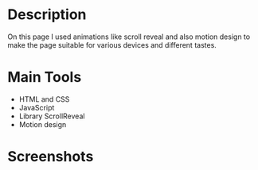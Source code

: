 # Description
On this page I used animations like scroll reveal and also motion design to make the page suitable for various devices 
and different tastes.

# Main Tools
- HTML and CSS
- JavaScript
- Library ScrollReveal
- Motion design

# Screenshots
